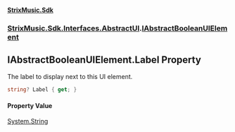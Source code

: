 #### [StrixMusic.Sdk](./index.md 'index')
### [StrixMusic.Sdk.Interfaces.AbstractUI](./StrixMusic-Sdk-Interfaces-AbstractUI.md 'StrixMusic.Sdk.Interfaces.AbstractUI').[IAbstractBooleanUIElement](./StrixMusic-Sdk-Interfaces-AbstractUI-IAbstractBooleanUIElement.md 'StrixMusic.Sdk.Interfaces.AbstractUI.IAbstractBooleanUIElement')
## IAbstractBooleanUIElement.Label Property
The label to display next to this UI element.  
```csharp
string? Label { get; }
```
#### Property Value
[System.String](https://docs.microsoft.com/en-us/dotnet/api/System.String 'System.String')  
